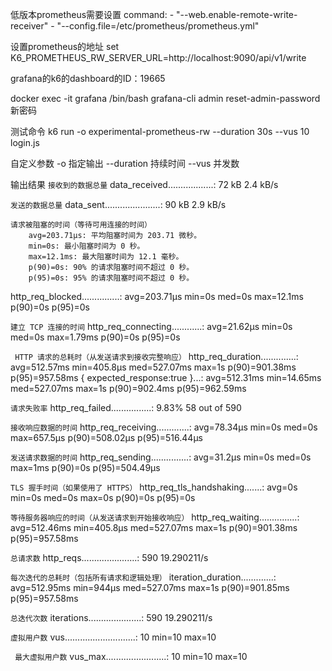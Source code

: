 低版本prometheus需要设置
    command:
        - "--web.enable-remote-write-receiver"
        - "--config.file=/etc/prometheus/prometheus.yml"

设置prometheus的地址
    set K6_PROMETHEUS_RW_SERVER_URL=http://localhost:9090/api/v1/write

grafana的k6的dashboard的ID：19665

docker exec -it grafana /bin/bash
grafana-cli admin reset-admin-password 新密码

测试命令
    k6 run -o experimental-prometheus-rw --duration 30s --vus 10 login.js

自定义参数
    -o 指定输出
    --duration 持续时间
    --vus 并发数

输出结果
```接收到的数据总量```
data_received..................: 72 kB 2.4 kB/s

```发送的数据总量```
data_sent......................: 90 kB 2.9 kB/s

```
请求被阻塞的时间（等待可用连接的时间）
    avg=203.71µs: 平均阻塞时间为 203.71 微秒。
    min=0s: 最小阻塞时间为 0 秒。
    max=12.1ms: 最大阻塞时间为 12.1 毫秒。
    p(90)=0s: 90% 的请求阻塞时间不超过 0 秒。
    p(95)=0s: 95% 的请求阻塞时间不超过 0 秒。
```
http_req_blocked...............: avg=203.71µs min=0s  med=0s  max=12.1ms  p(90)=0s p(95)=0s

```建立 TCP 连接的时间```
http_req_connecting............: avg=21.62µs  min=0s   med=0s   max=1.79ms  p(90)=0s   p(95)=0s 

``` HTTP 请求的总耗时（从发送请求到接收完整响应）```
http_req_duration..............: avg=512.57ms min=405.8µs med=527.07ms max=1s      p(90)=901.38ms p(95)=957.58ms
{ expected_response:true }...: avg=512.31ms min=14.65ms med=527.07ms max=1s      p(90)=902.4ms  p(95)=962.59ms

```请求失败率```
http_req_failed................: 9.83% 58 out of 590

```接收响应数据的时间```
http_req_receiving.............: avg=78.34µs  min=0s      med=0s       max=657.5µs p(90)=508.02µs p(95)=516.44µs

```发送请求数据的时间```
http_req_sending...............: avg=31.2µs   min=0s      med=0s       max=1ms     p(90)=0s       p(95)=504.49µs

```TLS 握手时间（如果使用了 HTTPS）```
http_req_tls_handshaking.......: avg=0s       min=0s      med=0s       max=0s      p(90)=0s       p(95)=0s 

```等待服务器响应的时间（从发送请求到开始接收响应）```
http_req_waiting...............: avg=512.46ms min=405.8µs med=527.07ms max=1s      p(90)=901.38ms p(95)=957.58ms

```总请求数```
http_reqs......................: 590   19.290211/s

```每次迭代的总耗时（包括所有请求和逻辑处理）```
iteration_duration.............: avg=512.95ms min=944µs  med=527.07ms  max=1s  p(90)=901.85ms p(95)=957.58ms

```总迭代次数```
iterations.....................: 590   19.290211/s

```虚拟用户数```
vus............................: 10    min=10        max=10

``` 最大虚拟用户数```
vus_max........................: 10    min=10        max=10
